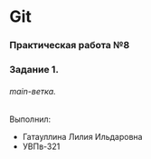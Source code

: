 # Git
### Практическая работа №8
### Задание 1.
###### main-ветка. 
Выполнил:
* Гатауллина Лилия Ильдаровна
* УВПв-321
